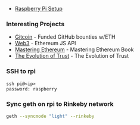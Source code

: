 * [Raspberry Pi Setup](raspberry-pi)

### Interesting Projects

* [Gitcoin][gitcoin] - Funded GitHub bounties w/ETH
* [Web3][web3] - Ethereum JS API
* [Mastering Ethereum][mastering-ethereum] - Mastering Ethereum Book
* [The Evolution of Trust][evolution-of-trust] - The Evolution of Trust

### SSH to rpi

```plain
ssh pi@<ip>
password: raspberry
```

### Sync geth on rpi to Rinkeby network

```bash
geth --syncmode "light" --rinkeby
```

[evolution-of-trust]: http://ncase.me/trust
[gitcoin]: https://gitcoin.co
[mastering-ethereum]: https://github.com/ethereumbook/ethereumbook
[web3]: https://github.com/ethereum/web3.js
